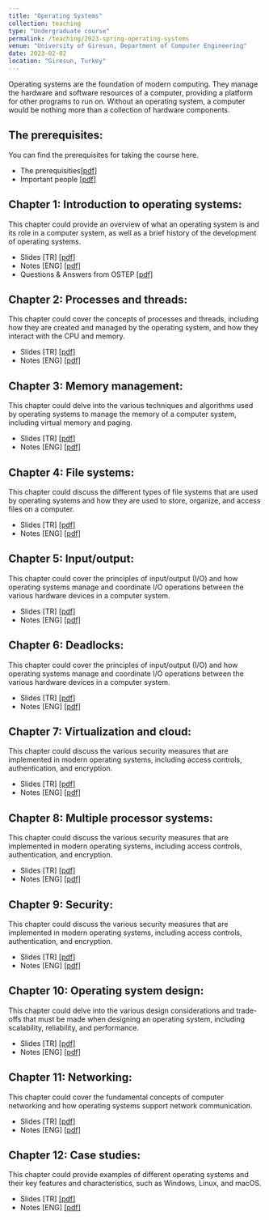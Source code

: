 ```yaml
---
title: "Operating Systems"
collection: teaching
type: "Undergraduate course"
permalink: /teaching/2023-spring-operating-systems
venue: "University of Giresun, Department of Computer Engineering"
date: 2023-02-02
location: "Giresun, Turkey"
---
```


Operating systems are the foundation of modern computing. They manage the hardware and software resources of a computer, providing a platform for other programs to run on. Without an operating system, a computer would be nothing more than a collection of hardware components.

The prerequisites: 
-----
You can find the prerequisites for taking the course here.

* The prerequisities<a href="http://sercankulcu.github.io/files/os/0_The_prerequisites.pdf">[pdf]</a>
* Important people <a href="http://sercankulcu.github.io/files/os/0_Important_people.pdf">[pdf]</a>

Chapter 1: Introduction to operating systems: 
-----
This chapter could provide an overview of what an operating system is and its role in a computer system, as well as a brief history of the development of operating systems.

* Slides [TR] <a href="http://sercankulcu.github.io/files/os/1_Bolum_1_Giris.pdf">[pdf]</a>
* Notes [ENG] <a href="http://sercankulcu.github.io/files/os/1_Introduction.pdf">[pdf]</a>
* Questions & Answers from OSTEP <a href="http://sercankulcu.github.io/files/os/1_QA_from_OSTEP.pdf">[pdf]</a>

Chapter 2: Processes and threads: 
-----
This chapter could cover the concepts of processes and threads, including how they are created and managed by the operating system, and how they interact with the CPU and memory.

* Slides [TR] <a href="http://sercankulcu.github.io/files/os/2_Bolum_2_Surecler.pdf">[pdf]</a>
* Notes [ENG] <a href="http://sercankulcu.github.io/files/os/2_Processes.pdf">[pdf]</a>

Chapter 3: Memory management: 
-----
This chapter could delve into the various techniques and algorithms used by operating systems to manage the memory of a computer system, including virtual memory and paging.

* Slides [TR] <a href="http://sercankulcu.github.io/files/os/3_Bolum_3_Bellek.pdf">[pdf]</a>
* Notes [ENG] <a href="http://sercankulcu.github.io/files/os/3_Memory.pdf">[pdf]</a>

Chapter 4: File systems: 
-----

This chapter could discuss the different types of file systems that are used by operating systems and how they are used to store, organize, and access files on a computer.

* Slides [TR] <a href="http://sercankulcu.github.io/files/os/4_Bolum_4_Dosya.pdf">[pdf]</a>
* Notes [ENG] <a href="http://sercankulcu.github.io/files/os/4_File.pdf">[pdf]</a>

Chapter 5: Input/output: 
-----
This chapter could cover the principles of input/output (I/O) and how operating systems manage and coordinate I/O operations between the various hardware devices in a computer system.

* Slides [TR] <a href="http://sercankulcu.github.io/files/os/5_Input.pdf">[pdf]</a>
* Notes [ENG] <a href="http://sercankulcu.github.io/files/os/5_Input.pdf">[pdf]</a>

Chapter 6: Deadlocks: 
-----
This chapter could cover the principles of input/output (I/O) and how operating systems manage and coordinate I/O operations between the various hardware devices in a computer system.

* Slides [TR] <a href="http://sercankulcu.github.io/files/os/6_Deadlocks.pdf">[pdf]</a>
* Notes [ENG] <a href="http://sercankulcu.github.io/files/os/6_Deadlocks.pdf">[pdf]</a>

Chapter 7: Virtualization and cloud: 
-----
This chapter could discuss the various security measures that are implemented in modern operating systems, including access controls, authentication, and encryption.

* Slides [TR] <a href="http://sercankulcu.github.io/files/os/7_Virtualization.pdf">[pdf]</a>
* Notes [ENG] <a href="http://sercankulcu.github.io/files/os/7_Virtualization.pdf">[pdf]</a>

Chapter 8: Multiple processor systems: 
-----
This chapter could discuss the various security measures that are implemented in modern operating systems, including access controls, authentication, and encryption.

* Slides [TR] <a href="http://sercankulcu.github.io/files/os/8_Multiple_Processor.pdf">[pdf]</a>
* Notes [ENG] <a href="http://sercankulcu.github.io/files/os/8_Multiple_Processor.pdf">[pdf]</a>

Chapter 9: Security: 
-----
This chapter could discuss the various security measures that are implemented in modern operating systems, including access controls, authentication, and encryption.

* Slides [TR] <a href="http://sercankulcu.github.io/files/os/9_Security.pdf">[pdf]</a>
* Notes [ENG] <a href="http://sercankulcu.github.io/files/os/9_Security.pdf">[pdf]</a>

Chapter 10: Operating system design: 
-----
This chapter could delve into the various design considerations and trade-offs that must be made when designing an operating system, including scalability, reliability, and performance.

* Slides [TR] <a href="http://sercankulcu.github.io/files/os/10_Design.pdf">[pdf]</a>
* Notes [ENG] <a href="http://sercankulcu.github.io/files/os/10_Design.pdf">[pdf]</a>

Chapter 11: Networking: 
-----
This chapter could cover the fundamental concepts of computer networking and how operating systems support network communication.

* Slides [TR] <a href="http://sercankulcu.github.io/files/os/11_Networking.pdf">[pdf]</a>
* Notes [ENG] <a href="http://sercankulcu.github.io/files/os/11_Networking.pdf">[pdf]</a>

Chapter 12: Case studies: 
-----
This chapter could provide examples of different operating systems and their key features and characteristics, such as Windows, Linux, and macOS.

* Slides [TR] <a href="http://sercankulcu.github.io/files/os/12_Case.pdf">[pdf]</a>
* Notes [ENG] <a href="http://sercankulcu.github.io/files/os/12_Case.pdf">[pdf]</a>

